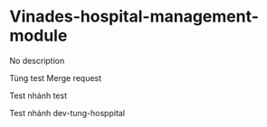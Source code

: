 # Vinades-hospital-management-module
No description

Tùng test Merge request

Test nhánh test

Test nhánh dev-tung-hosppital